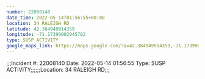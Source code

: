 ```yaml
---
number: 22008140
date_time: 2022-05-14T01:56:55+00:00
location: 34 RALEIGH RD
latitude: 42.384949914359
longitude: -71.17399002945702
type: SUSP ACTIVITY
google_maps_link: https://maps.google.com/?q=42.384949914359,-71.17399002945702
---
```


;;;Incident #: 22008140  Date: 2022-05-14 01:56:55   Type: SUSP ACTIVITY;;;;;;Location: 34 RALEIGH RD;;;
